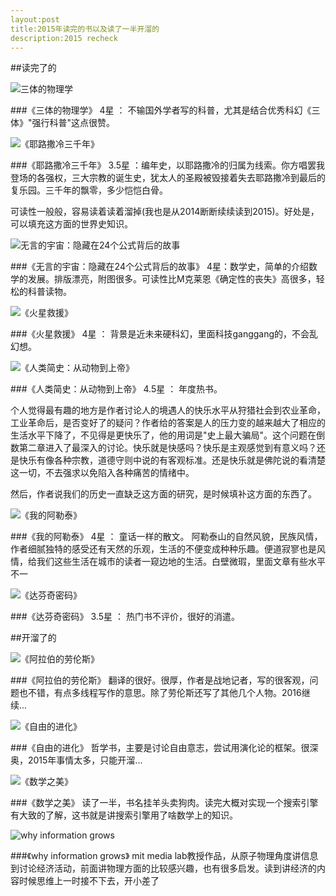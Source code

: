 ```yaml
---
layout:post
title:2015年读完的书以及读了一半开溜的
description:2015 recheck
---
```


##读完了的

![三体的物理学](http://img3.doubanio.com/lpic/s28037668.jpg)

###《三体的物理学》
4星 ： 不输国外学者写的科普，尤其是结合优秀科幻《三体》"强行科普"这点很赞。



![《耶路撒冷三千年》](http://img3.douban.com/lpic/s27762150.jpg)

###《耶路撒冷三千年》
3.5星 ：编年史，以耶路撒冷的归属为线索。你方唱罢我登场的各强权，三大宗教的诞生史，犹太人的圣殿被毁接着失去耶路撒冷到最后的复乐园。三千年的飘零，多少恺恺白骨。

可读性一般般，容易读着读着溜掉(我也是从2014断断续续读到2015)。好处是，可以填充这方面的世界史知识。



![无言的宇宙：隐藏在24个公式背后的故事](http://img3.douban.com/lpic/s28045752.jpg)

###《无言的宇宙：隐藏在24个公式背后的故事》
4星：数学史，简单的介绍数学的发展。排版漂亮，附图很多。可读性比M克莱恩《确定性的丧失》高很多，轻松的科普读物。



![《火星救援》](http://img3.douban.com/lpic/s28315660.jpg)

###《火星救援》
4星 ： 背景是近未来硬科幻，里面科技ganggang的，不会乱幻想。



![《人类简史：从动物到上帝》](http://img3.douban.com/lpic/s27814883.jpg)

###《人类简史：从动物到上帝》
4.5星 ： 年度热书。

个人觉得最有趣的地方是作者讨论人的境遇人的快乐水平从狩猎社会到农业革命，工业革命后，是否变好了的疑问？作者给的答案是人的压力变的越来越大了相应的生活水平下降了，不见得是更快乐了，他的用词是"史上最大骗局"。这个问题在倒数第二章进入了最深入的讨论。快乐就是快感吗？快乐是主观感觉到有意义吗？还是快乐有像各种宗教，道德守则中说的有客观标准。还是快乐就是佛陀说的看清楚这一切，不去强求以免陷入各种痛苦的情绪中。

然后，作者说我们的历史一直缺乏这方面的研究，是时候填补这方面的东西了。



![《我的阿勒泰》](http://img3.doubanio.com/lpic/s6180859.jpg)

###《我的阿勒泰》
4星 ： 童话一样的散文。 阿勒泰山的自然风貌，民族风情，作者细腻独特的感受还有天然的乐观，生活的不便变成种种乐趣。便道寂寥也是风情，给我们这些生活在城市的读者一窥边地的生活。白壁微瑕，里面文章有些水平不一



![《达芬奇密码》](http://img3.douban.com/lpic/s27289680.jpg)

###《达芬奇密码》
3.5星 ： 热门书不评价，很好的消遣。



##开溜了的

![《阿拉伯的劳伦斯》](http://img3.doubanio.com/lpic/s27435757.jpg)

###《阿拉伯的劳伦斯》
翻译的很好。很厚，作者是战地记者，写的很客观，问题也不错，有点多线程写作的意思。除了劳伦斯还写了其他几个人物。2016继续...



![《自由的进化》](http://img3.douban.com/lpic/s27226292.jpg)

###《自由的进化》
哲学书，主要是讨论自由意志，尝试用演化论的框架。很深奥，2015年事情太多，只能开溜...



![《数学之美》](http://img3.douban.com/lpic/s9114855.jpg)

###《数学之美》
读了一半，书名挂羊头卖狗肉。读完大概对实现一个搜索引擎有大致的了解，这书就是讲搜索引擎用了啥数学上的知识。



![why information grows](http://img3.doubanio.com/lpic/s28105958.jpg)

###《why information grows》
mit media lab教授作品，从原子物理角度讲信息到讨论经济活动，前面讲物理方面的比较感兴趣，也有很多启发。读到讲经济的内容时候思维上一时接不下去，开小差了


